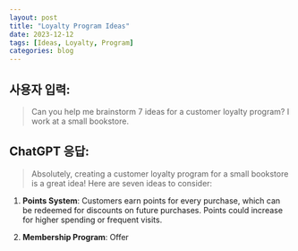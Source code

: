```yaml
---
layout: post
title: "Loyalty Program Ideas"
date: 2023-12-12
tags: [Ideas, Loyalty, Program]
categories: blog
---
```


## 사용자 입력:
> Can you help me brainstorm 7 ideas for a customer loyalty program? I work at a small bookstore.

## ChatGPT 응답:
> Absolutely, creating a customer loyalty program for a small bookstore is a great idea! Here are seven ideas to consider:

1. **Points System**: Customers earn points for every purchase, which can be redeemed for discounts on future purchases. Points could increase for higher spending or frequent visits.

2. **Membership Program**: Offer

